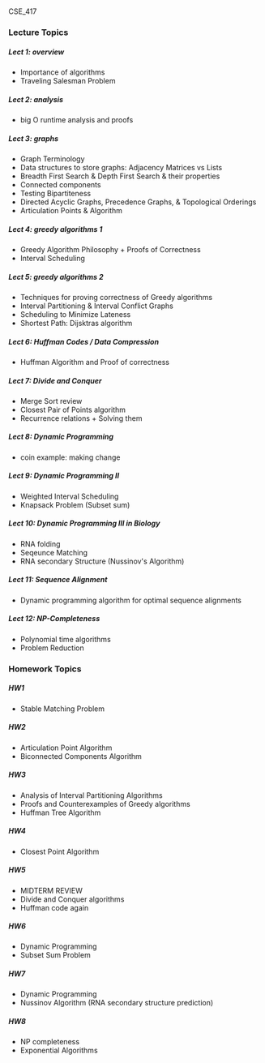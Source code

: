 #
CSE_417


### Lecture Topics

##### Lect 1: overview
- Importance of algorithms
- Traveling Salesman Problem

##### Lect 2: analysis
- big O runtime analysis and proofs

##### Lect 3: graphs
- Graph Terminology
- Data structures to store graphs: Adjacency Matrices vs Lists
- Breadth First Search & Depth First Search & their properties
- Connected components
- Testing Bipartiteness
- Directed Acyclic Graphs, Precedence Graphs, & Topological Orderings
- Articulation Points & Algorithm

##### Lect 4: greedy algorithms 1
- Greedy Algorithm Philosophy + Proofs of Correctness
- Interval Scheduling

##### Lect 5: greedy algorithms 2

- Techniques for proving correctness of Greedy algorithms
- Interval Partitioning & Interval Conflict Graphs
- Scheduling to Minimize Lateness
- Shortest Path: Dijsktras algorithm

##### Lect 6: Huffman Codes / Data Compression
- Huffman Algorithm and Proof of correctness


##### Lect 7: Divide and Conquer
- Merge Sort review
- Closest Pair of Points algorithm
- Recurrence relations + Solving them


##### Lect 8: Dynamic Programming
- coin example: making change

##### Lect 9: Dynamic Programming II
- Weighted Interval Scheduling
- Knapsack Problem (Subset sum)

##### Lect 10: Dynamic Programming III in Biology
- RNA folding
- Seqeunce Matching
- RNA secondary Structure (Nussinov's Algorithm)

##### Lect 11: Sequence Alignment
- Dynamic programming algorithm for optimal sequence alignments

##### Lect 12: NP-Completeness
- Polynomial time algorithms
- Problem Reduction


### Homework Topics


##### HW1
- Stable Matching Problem 

##### HW2
- Articulation Point Algorithm
- Biconnected Components Algorithm

##### HW3
- Analysis of Interval Partitioning Algorithms
- Proofs and Counterexamples of Greedy algorithms
- Huffman Tree Algorithm

##### HW4
- Closest Point Algorithm

##### HW5
- MIDTERM REVIEW
- Divide and Conquer algorithms
- Huffman code again

##### HW6
- Dynamic Programming
- Subset Sum Problem

##### HW7
- Dynamic Programming
- Nussinov Algorithm (RNA secondary structure prediction)

##### HW8
- NP completeness
- Exponential Algorithms
